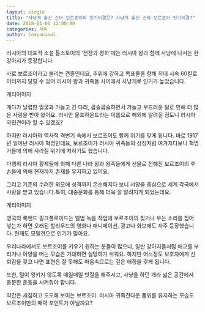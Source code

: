 ```yaml
---
layout: single
title: "사냥개 출신 스타 보르조이의 인기비결은? 사냥개 출신 스타 보르조이 인기비결?"
date: 2018-01-01 12:00:00
categories: 재미
author: Companimal
---
```


러시아의 대표적 소설 톨스토이의 '전쟁과 평화'에는 러시아 왕과 함께 사냥에 나서는 한 강아지가 등장합니다.

바로 보르조이라고 불리는 견종인데요, 추위에 강하고 목표물을 향해 최대 시속 60킬로미터까지 달릴 수 있어 러시아 왕과 귀족들 사이에서 사냥개로 인기가 높았습니다.

게티이미지

게다가 날렵한 얼굴과 가늘고 긴 다리, 곱슬곱슬하면서 가늘고 부드러운 털로 인해 더 많은 사랑을 받아 왔어요. 러시안 울프하운드라는 이름으로 해외에 알려질 정도니 러시아 국민견이라 할 수 있겠죠?

하지만 러시아의 역사적 격변기 속에서 보르조이도 함께 위기를 맞게 됩니다. 바로 1917년 일어난 러시아 혁명인데요, 보르조이가 러시아 귀족들의 상징처럼 여겨지다보니 혁명가들에 의해 사라질 위기에 처하기도 했습니다.

다행히 러시아 황제들에 의해 다른 나라 왕과 왕족들에게 선물로 전해진 보르조이의 후손들에 의해 현재까지 존재를 유지하고 있어요.

그리고 기존의 수려한 외모에 성격까지 온순해지다 보니 서양을 중심으로 세계 각국에서 사랑을 받고 있습니다.특히, 대중문화를 통해 더욱 잘 알려지게 되었는데요.

게티이미지

영국의 록밴드 핑크플로이드는 앨범 녹음 작업에 보르조이의 짖거나 우는 소리를 집어 넣는가 하면 오래된 할리우드의 영화나 애니메이션, 광고나 화보에도 자주 등장했습니다. 현재도 모델견으로 인기가 많아요.

우리나라에서도 보르조이를 키우기 원하는 분들이 많으나, 일반 강아지들처럼 애교를 부리거나 아양을 떠는 모습은 기대하면 실망하기 쉬워요. 하지만 어느정도 보호자에게 신뢰감을 갖고 나면 표현은 잘 못해도 마음속으로는 깊은 애정을 갖게 됩니다.

또한, 털이 엉키지 않도록 매일매일 빗질을 해주시고, 사냥을 하던 개라 넓은 공간에서 충분한 운동을 시켜줘야 합니다.

약간은 새침하고 도도해 보이는 보르조이. 러시아 귀족견다운 품위를 유지하는 모습도 보르조이만의 매력 포인트가 아닐까요?
